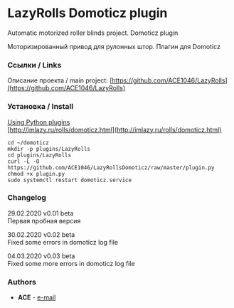 ﻿# LazyRolls Domoticz plugin

Automatic motorized roller blinds project. Domoticz plugin

Моторизированный привод для рулонных штор. Плагин для Domoticz

### Ссылки / Links
Описание проекта / main project: [https://github.com/ACE1046/LazyRolls](https://github.com/ACE1046/LazyRolls)

### Установка / Install
[Using Python plugins](https://www.domoticz.com/wiki/Using_Python_plugins) \
[http://imlazy.ru/rolls/domoticz.html](http://imlazy.ru/rolls/domoticz.html)
```
cd ~/domoticz
mkdir -p plugins/LazyRolls
cd plugins/LazyRolls
curl -L -O https://github.com/ACE1046/LazyRollsDomoticz/raw/master/plugin.py
chmod +x plugin.py
sudo systemctl restart domoticz.service
```

### Changelog

29.02.2020 v0.01 beta\
Первая пробная версия

30.02.2020 v0.02 beta\
Fixed some errors in domoticz log file

04.03.2020 v0.03 beta\
Fixed some more errors in domoticz log file

### Authors

* **ACE** - [e-mail](mailto:a_c_e@mail.ru)
